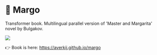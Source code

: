 # 📕 Margo

Transformer book. Multilingual parallel version of 'Master and Margarita' novel by Bulgakov.

![](https://habrastorage.org/webt/ay/gq/_n/aygq_nunsmnnz-y3nipfc601bgg.png)

👉 Book is here:
https://averkij.github.io/margo

